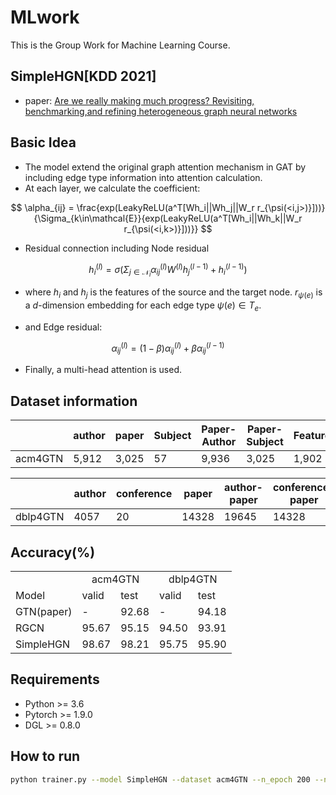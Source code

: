 # MLwork

This is the Group Work for Machine Learning Course.

## SimpleHGN[KDD 2021]

-   paper: [Are we really making much progress? Revisiting, benchmarking,and refining heterogeneous graph neural networks](https://dl.acm.org/doi/pdf/10.1145/3447548.3467350)

## Basic Idea

- The model extend the original graph attention mechanism in GAT by including edge type information into attention calculation.
- At each layer, we calculate the coefficient:

$$
\alpha_{ij} = \frac{exp(LeakyReLU(a^T[Wh_i||Wh_j||W_r r_{\psi(<i,j>)}]))}{\Sigma_{k\in\mathcal{E}}{exp(LeakyReLU(a^T[Wh_i||Wh_k||W_r r_{\psi(<i,k>)}]))}}
$$

- Residual connection including Node residual

$$
h_i^{(l)} = \sigma(\Sigma_{j\in \mathcal{N}_i} {\alpha_{ij}^{(l)}W^{(l)}h_j^{(l-1)}} + h_i^{(l-1)})
$$

- where $h_i$ and $h_j$ is the features of the source and the target node. $r_{\psi(e)}$ is a $d$-dimension embedding for each edge type $\psi(e) \in T_e$.

- and Edge residual:

$$
\alpha_{ij}^{(l)} = (1-\beta)\alpha_{ij}^{(l)}+\beta\alpha_{ij}^{(l-1)}
$$

- Finally, a multi-head attention is used.

## Dataset information
|             | author | paper | Subject | Paper-Author | Paper-Subject | Features  | Train | Val | Test  |
| ----------- | ------ | ----- | ------- | ------------ | ------------- | --------- | ----- | --- | ----- |
| acm4GTN     | 5,912  | 3,025 | 57      | 9,936        | 3,025         | 1,902     | 600   | 300 | 2,125 |

|             | author | conference |  paper  | author-paper | conference-paper | Features  | Train | Val | Test  |
| ----------- | ------ | ---------- | ------- | ------------ | ---------------- | --------- | ----- | --- | ----- |
| dblp4GTN    |  4057  |     20     |  14328  |    19645     |      14328       |    334    |  800  | 400 | 2857  |

## Accuracy(%)
<table>
   <tr>
      <td></td>
      <td colspan="2" align="center">acm4GTN</td>
      <td colspan="2" align="center">dblp4GTN</td>
   </tr>
   <tr>
      <td>Model</td>
      <td>valid</td>
      <td>test</td>
      <td>valid</td>
      <td>test</td>
   </tr>
   <tr>
      <td>GTN(paper)</td>
      <td>-</td>
      <td>92.68</td>
      <td>-</td>
      <td>94.18</td>
   </tr>
   <tr>
      <td>RGCN</td>
      <td>95.67</td>
      <td>95.15</td>
      <td>94.50</td>
      <td>93.91</td>
   </tr>
   <tr>
      <td>SimpleHGN</td>
      <td>98.67</td>
      <td>98.21</td>
      <td>95.75</td>
      <td>95.90</td>
   </tr>

</table>
 

## Requirements
- Python >= 3.6
- Pytorch >= 1.9.0
- DGL >= 0.8.0


## How to run

```bash
python trainer.py --model SimpleHGN --dataset acm4GTN --n_epoch 200 --num_heads 4 --in_dim 256 --edge_dim 64 --hidden_dim 128 --out_dim 64 --num_layers 2 --feat_drop 0.2 --negative_slope 0.2 --beta 0.2 --clip 1.0 --max_lr 1e-3
```